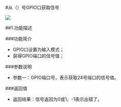 #从（）号GPIO口获取信号

![](/media/duquxh.png)

##1.功能描述

###功能简介

* GPIO口设置为输入模式；
* 获得GPIO端口的信号值；

###参数说明


* 参数一：GPIO端口号，表示获取24号端口的信号值。

###返回值

* 返回结果：信号返回为0或1，-1表示出错了。
